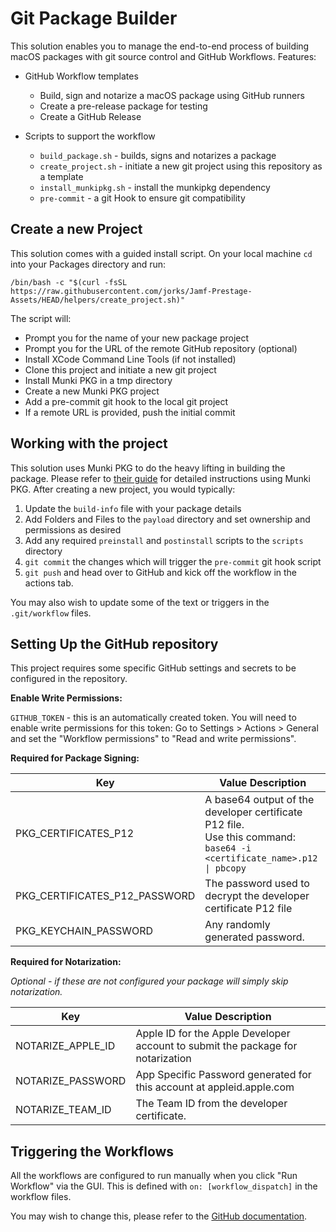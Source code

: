 # Git Package Builder

This solution enables you to manage the end-to-end process of building macOS packages with git source control and GitHub Workflows. Features: 

- GitHub Workflow templates
	- Build, sign and notarize a macOS package using GitHub runners
	- Create a pre-release package for testing
	- Create a GitHub Release

- Scripts to support the workflow
	- `build_package.sh` - builds, signs and notarizes a package 
	- `create_project.sh` - initiate a new git project using this repository as a template
	- `install_munkipkg.sh` - install the munkipkg dependency
	- `pre-commit` - a git Hook to ensure git compatibility

## Create a new Project

This solution comes with a guided install script. On your local machine `cd` into your Packages directory and run:

```
/bin/bash -c "$(curl -fsSL https://raw.githubusercontent.com/jorks/Jamf-Prestage-Assets/HEAD/helpers/create_project.sh)"
```

The script will:

- Prompt you for the name of your new package project
- Prompt you for the URL of the remote GitHub repository (optional)
- Install XCode Command Line Tools (if not installed)
- Clone this project and initiate a new git project
- Install Munki PKG in a tmp directory
- Create a new Munki PKG project
- Add a pre-commit git hook to the local git project
- If a remote URL is provided, push the initial commit

## Working with the project

This solution uses Munki PKG to do the heavy lifting in building the package. Please refer to [their guide](https://www.munki.org/munki-pkg/) for detailed instructions using Munki PKG. After creating a new project, you would typically:

1. Update the `build-info` file with your package details
2. Add Folders and Files to the `payload` directory and set ownership and permissions as desired
3. Add any required `preinstall` and `postinstall` scripts to the `scripts` directory
4. `git commit` the changes which will trigger the `pre-commit` git hook script
5. `git push` and head over to GitHub and kick off the workflow in the actions tab.

You may also wish to update some of the text or triggers in the `.git/workflow` files.

## Setting Up the GitHub repository

This project requires some specific GitHub settings and secrets to be configured in the repository.

**Enable Write Permissions:**

`GITHUB_TOKEN` - this is an automatically created token. You will need to enable write permissions for this token:
Go to Settings > Actions > General and set the "Workflow permissions" to "Read and write permissions".

**Required for Package Signing:**

| Key                           | Value Description                                                                                                        |
|-------------------------------|--------------------------------------------------------------------------------------------------------------------------|
| PKG_CERTIFICATES_P12          | A base64 output of the developer certificate P12 file.<br>Use this command: `base64 -i <certificate_name>.p12 \| pbcopy` |
| PKG_CERTIFICATES_P12_PASSWORD | The password used to decrypt the developer certificate P12 file                                                          |
| PKG_KEYCHAIN_PASSWORD         | Any randomly generated password.                                                                                         |

**Required for Notarization:**

_Optional - if these are not configured your package will simply skip notarization._

| Key               | Value Description                                                               |
|-------------------|---------------------------------------------------------------------------------|
| NOTARIZE_APPLE_ID | Apple ID for the Apple Developer account to submit the package for notarization |
| NOTARIZE_PASSWORD | App Specific Password generated for this account at appleid.apple.com           |
| NOTARIZE_TEAM_ID  | The Team ID from the developer certificate.                                     |

## Triggering the Workflows

All the workflows are configured to run manually when you click "Run Workflow" via the GUI.
This is defined with `on: [workflow_dispatch]` in the workflow files.

You may wish to change this, please refer to the [GitHub documentation](https://docs.github.com/en/actions/using-workflows/triggering-a-workflow).
